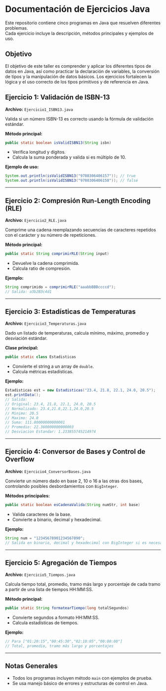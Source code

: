 
# Documentación de Ejercicios Java

Este repositorio contiene cinco programas en Java que resuelven diferentes problemas.  
Cada ejercicio incluye la descripción, métodos principales y ejemplos de uso.

## Objetivo

El objetivo de este taller es comprender y aplicar los diferentes tipos de datos en Java, así como practicar la declaración de variables, la conversión de tipos y la manipulación de datos básicos. Los ejercicios fortalecen la lógica y el uso correcto de los tipos primitivos y de referencia en Java.

## Ejercicio 1: Validación de ISBN-13
**Archivo:** `Ejercicio1_ISBN13.java`  

Valida si un número ISBN-13 es correcto usando la fórmula de validación estándar.

**Método principal:**
```java
public static boolean isValidISBN13(String isbn)
```
- Verifica longitud y dígitos.
- Calcula la suma ponderada y valida si es múltiplo de 10.

**Ejemplo de uso:**
```java
System.out.println(isValidISBN13("9780306406157")); // true
System.out.println(isValidISBN13("9780306406158")); // false
```

---

## Ejercicio 2: Compresión Run-Length Encoding (RLE)
**Archivo:** `Ejercicio2_RLE.java`  

Comprime una cadena reemplazando secuencias de caracteres repetidos con el carácter y su número de repeticiones.

**Método principal:**
```java
public static String comprimirRLE(String input)
```
- Devuelve la cadena comprimida.
- Calcula ratio de compresión.

**Ejemplo:**
```java
String comprimido = comprimirRLE("aaabbBBBccccd");
// Salida: a3b2B3c4d1
```

---

## Ejercicio 3: Estadísticas de Temperaturas
**Archivo:** `Ejercicio3_Temperaturas.java`  

Dado un listado de temperaturas, calcula mínimo, máximo, promedio y desviación estándar.

**Clase principal:**
```java
public static class Estadisticas
```
- Convierte el string a un array de `double`.
- Calcula métricas estadísticas.

**Ejemplo:**
```java
Estadisticas est = new Estadisticas("23.4, 21.8, 22.1, 24.0, 20.5");
est.printData();
// Salida: 
// Original: 23.4, 21.8, 22.1, 24.0, 20.5
// Normalizado: 23.4,21.8,22.1,24.0,20.5
// Minimo: 20.5
// Maximo: 24.0
// Suma: 111.80000000000001
// Promedio: 22.360000000000003
// Desviacion Estandar: 1.233855745214974
```

---

## Ejercicio 4: Conversor de Bases y Control de Overflow
**Archivo:** `Ejercicio4_ConversorBases.java`  

Convierte un número dado en base 2, 10 o 16 a las otras dos bases, controlando posibles desbordamientos con `BigInteger`.

**Métodos principales:**
```java
public static boolean esCadenaValida(String numStr, int base)
```
- Valida caracteres de la base.
- Convierte a binario, decimal y hexadecimal.

**Ejemplo:**
```java
String num = "12345678901234567890"; 
// Salida en binario, decimal y hexadecimal con BigInteger si es necesario
```

---

## Ejercicio 5: Agregación de Tiempos
**Archivo:** `Ejercicio5_Tiempos.java`  

Calcula tiempo total, promedio, tramo más largo y porcentaje de cada tramo a partir de una lista de tiempos HH:MM:SS.

**Método principal:**
```java
public static String formatearTiempo(long totalSegundos)
```
- Convierte segundos a formato HH:MM:SS.
- Calcula estadísticas de tiempos.

**Ejemplo:**
```java
// Para ["01:20:15","00:45:30","02:10:05","00:00:00"]
// Total, promedio, tramo más largo y porcentajes
```

---

## Notas Generales
- Todos los programas incluyen método `main` con ejemplos de prueba.
- Se usa manejo básico de errores y estructuras de control en Java.